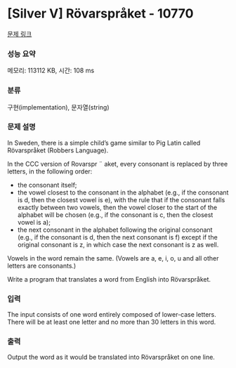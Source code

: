 # [Silver V] Rövarspråket - 10770 

[문제 링크](https://www.acmicpc.net/problem/10770) 

### 성능 요약

메모리: 113112 KB, 시간: 108 ms

### 분류

구현(implementation), 문자열(string)

### 문제 설명

<p>In Sweden, there is a simple child’s game similar to Pig Latin called Rövarspråket (Robbers Language).</p>

<p>In the CCC version of Rovarspr ¨ aket, every consonant is replaced by three letters, in the following order:</p>

<ul>
	<li>the consonant itself;</li>
	<li>the vowel closest to the consonant in the alphabet (e.g., if the consonant is d, then the closest vowel is e), with the rule that if the consonant falls exactly between two vowels, then the vowel closer to the start of the alphabet will be chosen (e.g., if the consonant is c, then the closest vowel is a);</li>
	<li>the next consonant in the alphabet following the original consonant (e.g., if the consonant is d, then the next consonant is f) except if the original consonant is z, in which case the next consonant is z as well.</li>
</ul>

<p>Vowels in the word remain the same. (Vowels are a, e, i, o, u and all other letters are consonants.)</p>

<p>Write a program that translates a word from English into Rövarspråket.</p>

### 입력 

 <p>The input consists of one word entirely composed of lower-case letters. There will be at least one letter and no more than 30 letters in this word.</p>

### 출력 

 <p>Output the word as it would be translated into Rövarspråket on one line.</p>

